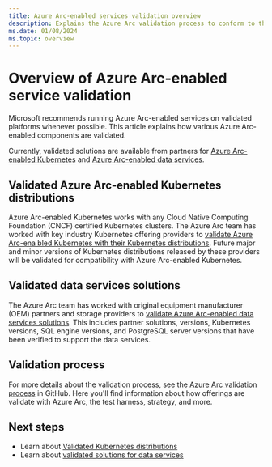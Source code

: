 ```yaml
---
title: Azure Arc-enabled services validation overview
description: Explains the Azure Arc validation process to conform to the Azure Arc-enabled Kubernetes, Data Services, and cluster extensions.
ms.date: 01/08/2024
ms.topic: overview
---
```


# Overview of Azure Arc-enabled service validation

Microsoft recommends running Azure Arc-enabled services on validated platforms whenever possible. This article explains how various Azure Arc-enabled components are validated.

Currently, validated solutions are available from partners for [Azure Arc-enabled Kubernetes](../kubernetes/overview.md) and [Azure Arc-enabled data services](../data/overview.md).

## Validated Azure Arc-enabled Kubernetes distributions

Azure Arc-enabled Kubernetes works with any Cloud Native Computing Foundation (CNCF) certified Kubernetes clusters. The Azure Arc team has worked with key industry Kubernetes offering providers to [validate Azure Arc-ena     bled Kubernetes with their Kubernetes distributions](../kubernetes/validation-program.md?toc=/azure/azure-arc/toc.json&bc=/azure/azure-arc/breadcrumb/toc.json). Future major and minor versions of Kubernetes distributions released by these providers will be validated for compatibility with Azure Arc-enabled Kubernetes.

## Validated data services solutions

The Azure Arc team has worked with original equipment manufacturer (OEM) partners and storage providers to [validate Azure Arc-enabled data services solutions](../data/validation-program.md?toc=/azure/azure-arc/toc.json&bc=/azure/azure-arc/breadcrumb/toc.json). This includes partner solutions, versions, Kubernetes versions, SQL engine versions, and PostgreSQL server versions that have been verified to support the data services.

## Validation process

For more details about the validation process, see the [Azure Arc validation process](https://github.com/Azure/azure-arc-validation/) in GitHub. Here you'll find information about how offerings are validate with Azure Arc, the test harness, strategy, and more.

## Next steps

* Learn about [Validated Kubernetes distributions](../kubernetes/validation-program.md?toc=/azure/azure-arc/toc.json&bc=/azure/azure-arc/breadcrumb/toc.json)
* Learn about [validated solutions for data services](../data/validation-program.md?toc=/azure/azure-arc/toc.json&bc=/azure/azure-arc/breadcrumb/toc.json)
